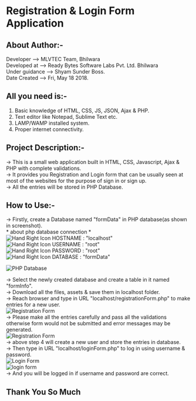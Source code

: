 # Registration & Login Form Application

## About Author:-  

Developer	-->   MLVTEC Team, Bhilwara  
Developed at 	-->   Ready Bytes Software Labs Pvt. Ltd. Bhilwara  
Under guidance	-->   Shyam Sunder Boss.  
Date Created	-->   Fri, May 18 2018.  

## All you need is:-  

1. Basic knowledge of HTML, CSS, JS, JSON, Ajax & PHP.  
2. Text editor like Notepad, Sublime Text etc.   
3. LAMP/WAMP installed system.  
4. Proper internet connectivity.  

## Project Description:-  

-> This is a small web application built in HTML, CSS, Javascript, Ajax & PHP with complete validations.    
-> It provides you Registration and Login form that can be usually seen at most of the websites for the purpose of sign in or sign up.  
-> All the entries will be stored in PHP Database.  

## How to Use:-  

-> Firstly, create a Database named "formData" in PHP database(as shown in screenshot).  
	* about php database connection *  
		![Hand Right Icon](https://github.com/Rajs0ni/Web-Apps/blob/master/Form/hrIcon.png)  HOSTNAME : "localhost"  
		![Hand Right Icon](https://github.com/Rajs0ni/Web-Apps/blob/master/Form/hrIcon.png)  USERNAME : "root"  
		![Hand Right Icon](https://github.com/Rajs0ni/Web-Apps/blob/master/Form/hrIcon.png)  PASSWORD : "root"  
		![Hand Right Icon](https://github.com/Rajs0ni/Web-Apps/blob/master/Form/hrIcon.png)  DATABASE : "formData"  
  
 ![PHP Database](https://github.com/Rajs0ni/Web-Apps/blob/master/Form/Screenshot-5.png)   

-> Select the newly created database and create a table in it named "formInfo".  
-> Download all the files, assets & save them in localhost folder.  
-> Reach browser and type in URL "localhost/registrationForm.php" to make entries for a new user.  
![Registration Form](https://github.com/Rajs0ni/Web-Apps/blob/master/Form/Screenshot-1.png)  
-> Please make all the entries carefully  and pass all the validations otherwise form would not be submitted and error messages may be generated.  
![Registration Form](https://github.com/Rajs0ni/Web-Apps/blob/master/Form/Screenshot-2.png)   
-> above step 4 will create a new user and store the entries in database.  
-> Then type in URL "localhost/loginForm.php" to log in using username & password.  
![Login Form](https://github.com/Rajs0ni/Web-Apps/blob/master/Form/Screenshot-3.png)  
![login form](https://github.com/Rajs0ni/Web-Apps/blob/master/Form/Screenshot-4.png)  
-> And you will be logged in if username and password are correct.  

Thank You So Much
---

